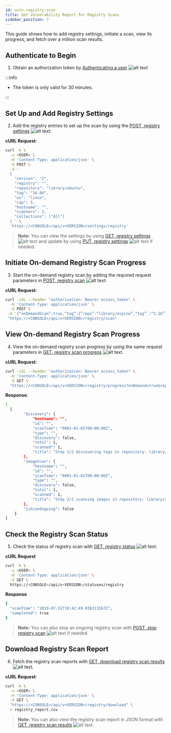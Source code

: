 ```yaml
---
id: vuln-registry-scan
title: Get Vulnerability Report for Registry Scans
sidebar_position: 7
---
```


This guide shows how to add registry settings, initiate a scan, view its progress, and fetch over a million scan results.

## Authenticate to Begin

1. Obtain an authorization token by [Authenticating a user](/prisma-cloud/api/cwpp/post-authenticate/) ![alt text](/icons/api-icon-pan-dev.svg)

:::info

- The token is only valid for 30 minutes.

:::

## Set Up and Add Registry Settings

2. Add the registry entries to set up the scan by using the [POST, registry settings](/prisma-cloud/api/cwpp/post-settings-registry/) ![alt text](/icons/api-icon-pan-dev.svg):

**cURL Request**:

```bash
curl -k \
  -u <USER> \
  -H 'Content-Type: application/json' \
  -X POST \
  -d '
  {
    "version": "2",
    "registry": "",
    "repository": "library/ubuntu",
    "tag": "16.04",
    "os": "linux",
    "cap": 5,
    "hostname": "",
    "scanners": 2,
    "collections": ["All"]
  } ' \
  'https://<CONSOLE>/api/v<VERSION>/settings/registry'
  ```
> **Note:** You can view the settings by using [GET, registry settings](/prisma-cloud/api/cwpp/get-settings-registry/) ![alt text](/icons/api-icon-pan-dev.svg) and update by using [PUT, registry settings](prisma-cloud/api/cwpp/put-settings-registry/) ![alt text](/icons/api-icon-pan-dev.svg) if needed.

## Initiate On-demand Registry Scan Progress

3. Start the on-demand registry scan by adding the required request parameters in [POST, registry scan](/prisma-cloud/api/cwpp/post-registry-scan/) ![alt text](/icons/api-icon-pan-dev.svg):

**cURL Request**:

```bash
curl -sSL --header "authorization: Bearer access_token" \
  -H 'Content-Type: application/json' \
  -X POST \
 -d '{“onDemandScan”:true,“tag”:{“repo”:“library/alpine”,“tag” :“3.16”}}' \
 "https://<CONSOLE>/api/v<VERSION>/registry/scan"
```

## View On-demand Registry Scan Progress

4. View the on-demand registry scan progress by using the same request parameters in [GET, registry scan progress](/prisma-cloud/api/cwpp/get-registry-progress/) ![alt text](/icons/api-icon-pan-dev.svg).

**cURL Request**:

```bash
curl -sSL --header "authorization: Bearer access_token" \
  -H 'Content-Type: application/json' \
  -X GET \
  "https://<CONSOLE>/api/v<VERSION>/registry/progress?onDemand=true&repo=library/alpine&tag=3.16"
```

**Response**:

```bash
[
  {
        "discovery": {
            "hostname": "",
            "id": "",
            "scanTime": "0001-01-01T00:00:00Z",
            "type": "",
            "discovery": false,
            "total": 1,
            "scanned": 1,
            "title": "Step 1/2 discovering tags in repository: library/alpine, tag: 3.16"
        },
        "imageScan": {
            "hostname": "",
            "id": "",
            "scanTime": "0001-01-01T00:00:00Z",
            "type": "",
            "discovery": false,
            "total": 1,
            "scanned": 1,
            "title": "Step 2/2 scanning images in repository: library/alpine, tag: 3.16"
        },
        "isScanOngoing": false
    }
]
```

## Check the Registry Scan Status

5. Check the status of registry scan with [GET, registry status](/prisma-cloud/api/cwpp/get-statuses-registry/) ![alt text](/icons/api-icon-pan-dev.svg):

**cURL Request**

```bash
curl -k \
  -u <USER> \
  -H 'Content-Type: application/json' \
  -X GET \
  https://<CONSOLE>/api/v<VERSION>/statuses/registry
```

**Response**

```bash
{
  "scanTime": "2019-07-31T19:42:49.036311567Z",
  "completed": true
}
```

> **Note:** You can also stop an ongoing registry scan with [POST, stop registry scan](/prisma-cloud/api/cwpp/post-registry-stop/) ![alt text](/icons/api-icon-pan-dev.svg) if needed.

## Download Registry Scan Report

6. Fetch the registry scan reports with [GET, download registry scan results](/prisma-cloud/api/cwpp/get-registry-download/) ![alt text](/icons/api-icon-pan-dev.svg).

**cURL Request**:

```bash
curl -k \
  -u <USER> \
  -H 'Content-Type: application/json' \
  -X GET \
  "https://<CONSOLE>/api/v<VERSION>/registry/download" \
  > registry_report.csv
```
> **Note:** You can also view the registry scan report in JSON format with [GET, registry scan results](/prisma-cloud/api/cwpp/get-registry/) ![alt text](/icons/api-icon-pan-dev.svg).
